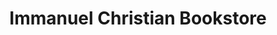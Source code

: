 ---
title: "Immanuel Christian Bookstore"
url: /springfield/immanuel-christian-bookstore/
shop: books
---